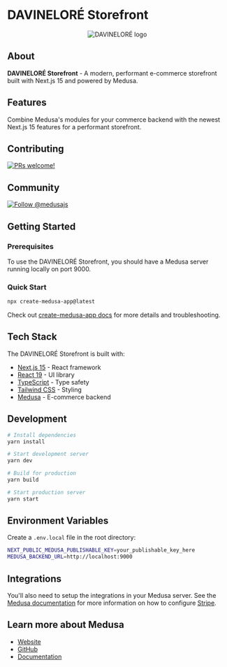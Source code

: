 # DAVINELORÉ Storefront

<div align="center">
  <img alt="DAVINELORÉ logo" src="https://user-images.githubusercontent.com/59018053/229103726-e5b529a3-9b3f-4970-8a1f-c6af37f087bf.svg">
</div>

## About

**DAVINELORÉ Storefront** - A modern, performant e-commerce storefront built with Next.js 15 and powered by Medusa.

## Features

Combine Medusa's modules for your commerce backend with the newest Next.js 15 features for a performant storefront.

## Contributing

<a href="https://github.com/medusajs/medusa/blob/master/CONTRIBUTING.md">
  <img src="https://img.shields.io/badge/PRs-welcome-brightgreen.svg?style=flat-square" alt="PRs welcome!" />
</a>

## Community

<a href="https://twitter.com/intent/follow?screen_name=medusajs">
  <img src="https://img.shields.io/twitter/follow/medusajs.svg?label=Follow%20@medusajs" alt="Follow @medusajs" />
</a>

## Getting Started

### Prerequisites

To use the DAVINELORÉ Storefront, you should have a Medusa server running locally on port 9000.

### Quick Start

```bash
npx create-medusa-app@latest
```

Check out [create-medusa-app docs](https://docs.medusajs.com/learn/installation) for more details and troubleshooting.

## Tech Stack

The DAVINELORÉ Storefront is built with:

- [Next.js 15](https://nextjs.org/) - React framework
- [React 19](https://react.dev/) - UI library
- [TypeScript](https://www.typescriptlang.org/) - Type safety
- [Tailwind CSS](https://tailwindcss.com/) - Styling
- [Medusa](https://medusajs.com/) - E-commerce backend

## Development

```bash
# Install dependencies
yarn install

# Start development server
yarn dev

# Build for production
yarn build

# Start production server
yarn start
```

## Environment Variables

Create a `.env.local` file in the root directory:

```bash
NEXT_PUBLIC_MEDUSA_PUBLISHABLE_KEY=your_publishable_key_here
MEDUSA_BACKEND_URL=http://localhost:9000
```

## Integrations

You'll also need to setup the integrations in your Medusa server. See the [Medusa documentation](https://docs.medusajs.com) for more information on how to configure [Stripe](https://docs.medusajs.com/resources/commerce-modules/payment/payment-provider/stripe#main).

## Learn more about Medusa

- [Website](https://www.medusajs.com/)
- [GitHub](https://github.com/medusajs)
- [Documentation](https://docs.medusajs.com/)
